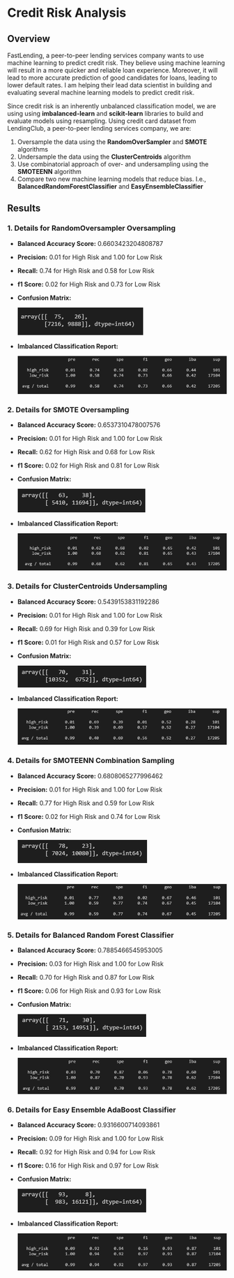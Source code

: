 # Credit Risk Analysis

## Overview

FastLending, a peer-to-peer lending services company wants to use machine learning to predict credit risk. They believe using machine learning will result in a more quicker and reliable loan experience. Moreover, it will lead to more accurate prediction of good candidates for loans, leading to lower default rates. I am helping their lead data scientist in building and evaluating several machine learning models to predict credit risk. 

Since credit risk is an inherently unbalanced classification model, we are using using **imbalanced-learn** and **scikit-learn** libraries to build and evaluate models using resampling. Using credit card dataset from LendingClub, a peer-to-peer lending services company, we are:

1. Oversample the data using the **RandomOverSampler** and **SMOTE** algorithms
2. Undersample the data using the **ClusterCentroids** algorithm 
3. Use combinatorial approach of over- and undersampling using the **SMOTEENN** algorithm
4. Compare two new machine learning models that reduce bias. I.e.,  **BalancedRandomForestClassifier** and **EasyEnsembleClassifier**




## Results

### 1. Details for RandomOversampler Oversampling
* **Balanced Accuracy Score:** 0.6603423204808787
* **Precision:** 0.01 for High Risk and 1.00 for Low Risk
* **Recall:** 0.74 for High Risk and 0.58 for Low Risk
* **f1 Score:** 0.02 for High Risk and 0.73 for Low Risk
* **Confusion Matrix:** 

    ![randomoversampling_cm](./Resources/randomoversampling_cm.PNG)
* **Imbalanced Classification Report:**

    ![randomoversampling_cr](./Resources/randomoversampling_cr.PNG)

### 2. Details for SMOTE Oversampling
* **Balanced Accuracy Score:** 0.6537310478007576
* **Precision:** 0.01 for High Risk and 1.00 for Low Risk
* **Recall:** 0.62 for High Risk and 0.68 for Low Risk
* **f1 Score:** 0.02 for High Risk and 0.81 for Low Risk
* **Confusion Matrix:** 

    ![smote_cm](./Resources/smote_cm.PNG)
* **Imbalanced Classification Report:**

    ![smote_cr](./Resources/smote_cr.PNG)


### 3. Details for ClusterCentroids Undersampling
* **Balanced Accuracy Score:** 0.5439153831192286
* **Precision:** 0.01 for High Risk and 1.00 for Low Risk
* **Recall:** 0.69 for High Risk and 0.39 for Low Risk
* **f1 Score:** 0.01 for High Risk and 0.57 for Low Risk
* **Confusion Matrix:** 

    ![clustercentroid_cm](./Resources/clustercentroid_cm.PNG)
* **Imbalanced Classification Report:**

    ![clustercentroid_cr](./Resources/clustercentroid_cr.PNG)


### 4. Details for SMOTEENN Combination Sampling
* **Balanced Accuracy Score:** 0.6808065277996462
* **Precision:** 0.01 for High Risk and 1.00 for Low Risk
* **Recall:** 0.77 for High Risk and 0.59 for Low Risk
* **f1 Score:** 0.02 for High Risk and 0.74 for Low Risk
* **Confusion Matrix:** 

    ![smoteenn_cm](./Resources/smoteenn_cm.PNG)
* **Imbalanced Classification Report:**

    ![smoteenn_cr](./Resources/smoteenn_cr.PNG)


### 5. Details for Balanced Random Forest Classifier
* **Balanced Accuracy Score:** 0.7885466545953005
* **Precision:** 0.03 for High Risk and 1.00 for Low Risk
* **Recall:** 0.70 for High Risk and 0.87 for Low Risk
* **f1 Score:** 0.06 for High Risk and 0.93 for Low Risk
* **Confusion Matrix:** 

    ![balancedrandomforest_cm](./Resources/balancedrandomforest_cm.PNG)
* **Imbalanced Classification Report:**

    ![balancedrandomforest_cr](./Resources/balancedrandomforest_cr.PNG)


### 6. Details for Easy Ensemble AdaBoost Classifier
* **Balanced Accuracy Score:** 0.9316600714093861
* **Precision:** 0.09 for High Risk and 1.00 for Low Risk
* **Recall:** 0.92 for High Risk and 0.94 for Low Risk
* **f1 Score:** 0.16 for High Risk and 0.97 for Low Risk
* **Confusion Matrix:** 

    ![adaboost_cm](./Resources/adaboost_cm.PNG)
* **Imbalanced Classification Report:**

    ![adaboost_cr](./Resources/adaboost_cr.PNG)